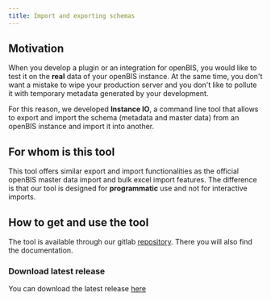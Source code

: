 ```yaml
---
title: Import and exporting schemas
---
```


## Motivation

When you develop a plugin or an integration for openBIS, you would like to test it on the **real** data of your openBIS instance. At the same time, you don't want a mistake to wipe your production server and you don't like to pollute it with temporary metadata generated by your development.

For this reason, we developed **Instance IO**, a command line tool that allows to export and import the schema (metadata and master data) from an openBIS instance and import it into another. 

## For whom is this tool

This tool offers similar export and import functionalities as the official openBIS master data import and bulk excel import features. The difference is that our tool is designed for **programmatic** use and not for interactive imports.


## How to get and use the tool


The tool is available through our gitlab [repository](https://gitlab.empa.ch/openbis-tools/instance-io). There you will also find the documentation.


### Download latest release

You can download the latest release [here](https://gitlab.empa.ch/openbis-tools/instance-io/-/package_files/771/download)

